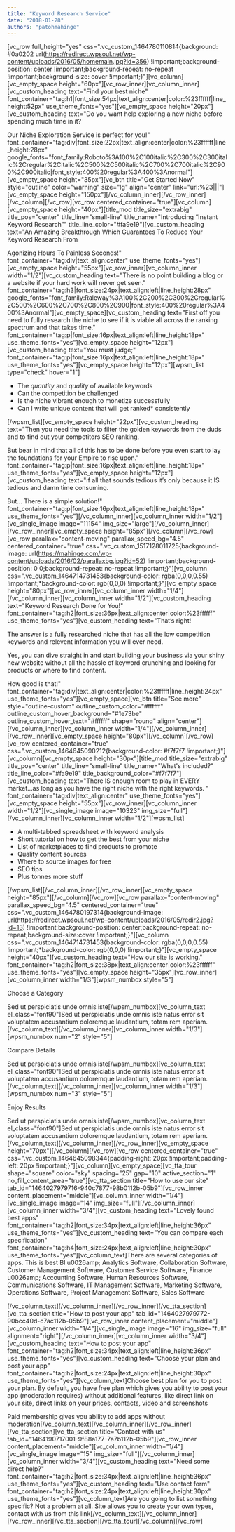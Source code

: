```yaml
---
title: "Keyword Research Service"
date: "2018-01-28"
authors: "patohmahinge"
---
```


\[vc\_row full\_height="yes" css=".vc\_custom\_1464780110814{background: #0a0202 url(https://redirect.wpsoul.net/wp-content/uploads/2016/05/homemain.jpg?id=356) !important;background-position: center !important;background-repeat: no-repeat !important;background-size: cover !important;}"\]\[vc\_column\]\[vc\_empty\_space height="60px"\]\[vc\_row\_inner\]\[vc\_column\_inner\]\[vc\_custom\_heading text="Find your best niche" font\_container="tag:h1|font\_size:54px|text\_align:center|color:%23ffffff|line\_height:52px" use\_theme\_fonts="yes"\]\[vc\_empty\_space height="20px"\]\[vc\_custom\_heading text="Do you want help exploring a new niche before spending much time in it?

Our Niche Exploration Service is perfect for you!" font\_container="tag:div|font\_size:22px|text\_align:center|color:%23ffffff|line\_height:28px" google\_fonts="font\_family:Roboto%3A100%2C100italic%2C300%2C300italic%2Cregular%2Citalic%2C500%2C500italic%2C700%2C700italic%2C900%2C900italic|font\_style:400%20regular%3A400%3Anormal"\]\[vc\_empty\_space height="35px"\]\[vc\_btn title="Get Started Now" style="outline" color="warning" size="lg" align="center" link="url:%23|||"\]\[vc\_empty\_space height="150px"\]\[/vc\_column\_inner\]\[/vc\_row\_inner\]\[/vc\_column\]\[/vc\_row\]\[vc\_row centered\_container="true"\]\[vc\_column\]\[vc\_empty\_space height="40px"\]\[title\_mod title\_size="extrabig" title\_pos="center" title\_line="small-line" title\_name="Introducing “Instant Keyword Research”" title\_line\_color="#fa9e19"\]\[vc\_custom\_heading text="An Amazing Breakthrough Which Guarantees To Reduce Your Keyword Research From

Agonizing Hours To Painless Seconds!" font\_container="tag:div|text\_align:center" use\_theme\_fonts="yes"\]\[vc\_empty\_space height="55px"\]\[vc\_row\_inner\]\[vc\_column\_inner width="1/2"\]\[vc\_custom\_heading text="There is no point building a blog or a website if your hard work will never get seen." font\_container="tag:h3|font\_size:24px|text\_align:left|line\_height:28px" google\_fonts="font\_family:Raleway%3A100%2C200%2C300%2Cregular%2C500%2C600%2C700%2C800%2C900|font\_style:400%20regular%3A400%3Anormal"\]\[vc\_empty\_space\]\[vc\_custom\_heading text="First off you need to fully research the niche to see if it is viable all across the ranking spectrum and that takes time." font\_container="tag:p|font\_size:16px|text\_align:left|line\_height:18px" use\_theme\_fonts="yes"\]\[vc\_empty\_space height="12px"\]\[vc\_custom\_heading text="You must judge;" font\_container="tag:p|font\_size:16px|text\_align:left|line\_height:18px" use\_theme\_fonts="yes"\]\[vc\_empty\_space height="12px"\]\[wpsm\_list type="check" hover="1"\]

- The _quantity_ and _quality_ of available keywords
- Can the competition be challenged
- Is the niche vibrant enough to monetize successfully
- Can I write unique content that will get ranked\* consistently

\[/wpsm\_list\]\[vc\_empty\_space height="22px"\]\[vc\_custom\_heading text="Then you need the tools to filter the golden keywords from the duds and to find out your competitors SEO ranking.

But bear in mind that all of this has to be done before you even start to lay the foundations for your Empire to rise upon." font\_container="tag:p|font\_size:16px|text\_align:left|line\_height:18px" use\_theme\_fonts="yes"\]\[vc\_empty\_space height="12px"\]\[vc\_custom\_heading text="If all that sounds tedious it’s only because it IS tedious and damn time consuming.

But… There is a simple solution!" font\_container="tag:p|font\_size:16px|text\_align:left|line\_height:18px" use\_theme\_fonts="yes"\]\[/vc\_column\_inner\]\[vc\_column\_inner width="1/2"\]\[vc\_single\_image image="11154" img\_size="large"\]\[/vc\_column\_inner\]\[/vc\_row\_inner\]\[vc\_empty\_space height="85px"\]\[/vc\_column\]\[/vc\_row\]\[vc\_row parallax="content-moving" parallax\_speed\_bg="4.5" centered\_container="true" css=".vc\_custom\_1517128011725{background-image: url(https://mahinge.com/wp-content/uploads/2016/02/parallaxbg.jpg?id=52) !important;background-position: 0 0;background-repeat: no-repeat !important;}"\]\[vc\_column css=".vc\_custom\_1464714731453{background-color: rgba(0,0,0,0.55) !important;\*background-color: rgb(0,0,0) !important;}"\]\[vc\_empty\_space height="80px"\]\[vc\_row\_inner\]\[vc\_column\_inner width="1/4"\]\[/vc\_column\_inner\]\[vc\_column\_inner width="1/2"\]\[vc\_custom\_heading text="Keyword Research Done for You!" font\_container="tag:h2|font\_size:36px|text\_align:center|color:%23ffffff" use\_theme\_fonts="yes"\]\[vc\_custom\_heading text="That’s right!

The answer is a fully researched niche that has all the low competition keywords and relevent information you will ever need.

Yes, you can dive straight in and start building your business via your shiny new website without all the hassle of keyword crunching and looking for products or where to find content.

How good is that!" font\_container="tag:div|text\_align:center|color:%23ffffff|line\_height:24px" use\_theme\_fonts="yes"\]\[vc\_empty\_space\]\[vc\_btn title="See more" style="outline-custom" outline\_custom\_color="#ffffff" outline\_custom\_hover\_background="#1e73be" outline\_custom\_hover\_text="#ffffff" shape="round" align="center"\]\[/vc\_column\_inner\]\[vc\_column\_inner width="1/4"\]\[/vc\_column\_inner\]\[/vc\_row\_inner\]\[vc\_empty\_space height="80px"\]\[/vc\_column\]\[/vc\_row\]\[vc\_row centered\_container="true" css=".vc\_custom\_1464645090212{background-color: #f7f7f7 !important;}"\]\[vc\_column\]\[vc\_empty\_space height="30px"\]\[title\_mod title\_size="extrabig" title\_pos="center" title\_line="small-line" title\_name="What's included?" title\_line\_color="#fa9e19" title\_background\_color="#f7f7f7"\]\[vc\_custom\_heading text="There IS enough room to play in EVERY market...as long as you have the right niche with the right keywords. " font\_container="tag:div|text\_align:center" use\_theme\_fonts="yes"\]\[vc\_empty\_space height="55px"\]\[vc\_row\_inner\]\[vc\_column\_inner width="1/2"\]\[vc\_single\_image image="10323" img\_size="full"\]\[/vc\_column\_inner\]\[vc\_column\_inner width="1/2"\]\[wpsm\_list\]

- A multi-tabbed spreadsheet with keyword analysis
- Short tutorial on how to get the best from your niche
- List of marketplaces to find products to promote
- Quality content sources
- Where to source images for free
- SEO tips
- Plus tonnes more stuff

\[/wpsm\_list\]\[/vc\_column\_inner\]\[/vc\_row\_inner\]\[vc\_empty\_space height="85px"\]\[/vc\_column\]\[/vc\_row\]\[vc\_row parallax="content-moving" parallax\_speed\_bg="4.5" centered\_container="true" css=".vc\_custom\_1464780197314{background-image: url(https://redirect.wpsoul.net/wp-content/uploads/2016/05/redir2.jpg?id=13) !important;background-position: center;background-repeat: no-repeat;background-size:cover !important;}"\]\[vc\_column css=".vc\_custom\_1464714731453{background-color: rgba(0,0,0,0.55) !important;\*background-color: rgb(0,0,0) !important;}"\]\[vc\_empty\_space height="40px"\]\[vc\_custom\_heading text="How our site is working." font\_container="tag:h2|font\_size:38px|text\_align:center|color:%23ffffff" use\_theme\_fonts="yes"\]\[vc\_empty\_space height="35px"\]\[vc\_row\_inner\]\[vc\_column\_inner width="1/3"\]\[wpsm\_numbox style="5"\]

Choose a Category

Sed ut perspiciatis unde omnis iste\[/wpsm\_numbox\]\[vc\_column\_text el\_class="font90"\]Sed ut perspiciatis unde omnis iste natus error sit voluptatem accusantium doloremque laudantium, totam rem aperiam.\[/vc\_column\_text\]\[/vc\_column\_inner\]\[vc\_column\_inner width="1/3"\]\[wpsm\_numbox num="2" style="5"\]

Compare Details

Sed ut perspiciatis unde omnis iste\[/wpsm\_numbox\]\[vc\_column\_text el\_class="font90"\]Sed ut perspiciatis unde omnis iste natus error sit voluptatem accusantium doloremque laudantium, totam rem aperiam.\[/vc\_column\_text\]\[/vc\_column\_inner\]\[vc\_column\_inner width="1/3"\]\[wpsm\_numbox num="3" style="5"\]

Enjoy Results

Sed ut perspiciatis unde omnis iste\[/wpsm\_numbox\]\[vc\_column\_text el\_class="font90"\]Sed ut perspiciatis unde omnis iste natus error sit voluptatem accusantium doloremque laudantium, totam rem aperiam.\[/vc\_column\_text\]\[/vc\_column\_inner\]\[/vc\_row\_inner\]\[vc\_empty\_space height="70px"\]\[/vc\_column\]\[/vc\_row\]\[vc\_row centered\_container="true" css=".vc\_custom\_1464645098344{padding-right: 20px !important;padding-left: 20px !important;}"\]\[vc\_column\]\[vc\_empty\_space\]\[vc\_tta\_tour shape="square" color="sky" spacing="25" gap="10" active\_section="1" no\_fill\_content\_area="true"\]\[vc\_tta\_section title="How to use our site" tab\_id="1464027979716-940c7877-98b0112b-05b9"\]\[vc\_row\_inner content\_placement="middle"\]\[vc\_column\_inner width="1/4"\]\[vc\_single\_image image="14" img\_size="full"\]\[/vc\_column\_inner\]\[vc\_column\_inner width="3/4"\]\[vc\_custom\_heading text="Lovely found best apps" font\_container="tag:h2|font\_size:34px|text\_align:left|line\_height:36px" use\_theme\_fonts="yes"\]\[vc\_custom\_heading text="You can compare each specification" font\_container="tag:h4|font\_size:24px|text\_align:left|line\_height:30px" use\_theme\_fonts="yes"\]\[vc\_column\_text\]There are several categories of apps. This is best BI u0026amp; Analytics Software, Collaboration Software, Customer Management Software, Customer Service Software, Finance u0026amp; Accounting Software, Human Resources Software, Communications Software, IT Management Software, Marketing Software, Operations Software, Project Management Software, Sales Software

\[/vc\_column\_text\]\[/vc\_column\_inner\]\[/vc\_row\_inner\]\[/vc\_tta\_section\]\[vc\_tta\_section title="How to post your app" tab\_id="1464027979772-90bcc40d-c7ac112b-05b9"\]\[vc\_row\_inner content\_placement="middle"\]\[vc\_column\_inner width="1/4"\]\[vc\_single\_image image="16" img\_size="full" alignment="right"\]\[/vc\_column\_inner\]\[vc\_column\_inner width="3/4"\]\[vc\_custom\_heading text="How to post your app" font\_container="tag:h2|font\_size:34px|text\_align:left|line\_height:36px" use\_theme\_fonts="yes"\]\[vc\_custom\_heading text="Choose your plan and post your app" font\_container="tag:h2|font\_size:24px|text\_align:left|line\_height:30px" use\_theme\_fonts="yes"\]\[vc\_column\_text\]Choose best plan for you to post your plan. By default, you have free plan which gives you ability to post your app (moderation requires) without additional features, like direct link on your site, direct links on your prices, contacts, video and screenshots

Paid membership gives you ability to add apps without moderation\[/vc\_column\_text\]\[/vc\_column\_inner\]\[/vc\_row\_inner\]\[/vc\_tta\_section\]\[vc\_tta\_section title="Contact with us" tab\_id="1464190717001-9f88a177-7a7b112b-05b9"\]\[vc\_row\_inner content\_placement="middle"\]\[vc\_column\_inner width="1/4"\]\[vc\_single\_image image="15" img\_size="full"\]\[/vc\_column\_inner\]\[vc\_column\_inner width="3/4"\]\[vc\_custom\_heading text="Need some direct help?" font\_container="tag:h2|font\_size:34px|text\_align:left|line\_height:36px" use\_theme\_fonts="yes"\]\[vc\_custom\_heading text="Use contact form" font\_container="tag:h2|font\_size:24px|text\_align:left|line\_height:30px" use\_theme\_fonts="yes"\]\[vc\_column\_text\]Are you going to list something specific? Not a problem at all. Site allows you to create your own types, contact with us from this link\[/vc\_column\_text\]\[/vc\_column\_inner\]\[/vc\_row\_inner\]\[/vc\_tta\_section\]\[/vc\_tta\_tour\]\[/vc\_column\]\[/vc\_row\]
